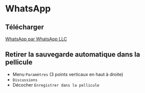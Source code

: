# WhatsApp

## Télécharger

[WhatsApp par WhatsApp LLC](https://play.google.com/store/apps/details?id=com.whatsapp)

## Retirer la sauvegarde automatique dans la pellicule

- Menu `Paramètres` (3 points verticaux en haut à droite)
- `Discussions`
- Décocher `Enregistrer dans la pellicule`
